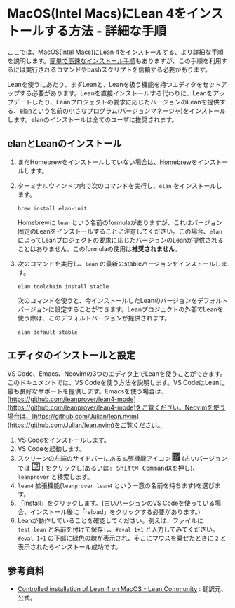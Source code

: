 # MacOS(Intel Macs)にLean 4をインストールする方法 - 詳細な手順

ここでは、MacOS(Intel Macs)にLean 4をインストールする、より詳細な手順を説明します。[簡単で高速なインストール手順](./macos.md)もありますが、この手順を利用するには実行されるコマンドやbashスクリプトを信頼する必要があります。

Leanを使うにあたり、まずLeanと、Leanを扱う機能を持つエディタをセットアップする必要があります。Leanを直接インストールする代わりに、Leanをアップデートしたり、Leanプロジェクトの要求に応じたバージョンのLeanを提供する、[elan](https://github.com/leanprover/elan)という名前の小さなプログラム(バージョンマネージャ)をインストールします。elanのインストールは全てのユーザに推奨されます。

## elanとLeanのインストール

1. まだHomebrewをインストールしていない場合は、[Homebrew](https://brew.sh/)をインストールします。

2. ターミナルウィンドウ内で次のコマンドを実行し、``elan`` をインストールします。

   ```
   brew install elan-init
   ```

   Homebrewに ``lean`` という名前のformulaがありますが、これはバージョン固定のLeanをインストールすることに注意してください。この場合、``elan`` によってLeanプロジェクトの要求に応じたバージョンのLeanが提供されることはありません。このformulaの使用は**推奨されません**。

3. 次のコマンドを実行し、``lean`` の最新のstableバージョンをインストールします。

   ```
   elan toolchain install stable
   ```

   次のコマンドを使うと、今インストールしたLeanのバージョンをデフォルトバージョンに設定することができます。Leanプロジェクトの外部でLeanを使う際は、このデフォルトバージョンが提供されます。

   ```
   elan default stable
   ```

## エディタのインストールと設定

VS Code、Emacs、Neovimの3つのエディタ上でLeanを使うことができます。このドキュメントでは、VS Codeを使う方法を説明します。VS CodeはLeanに最も良好なサポートを提供します。Emacsを使う場合は、[https://github.com/leanprover/lean4-mode](https://github.com/leanprover/lean4-mode)をご覧ください。Neovimを使う場合は、[https://github.com/Julian/lean.nvim](https://github.com/Julian/lean.nvim)をご覧ください。

1. [VS Code](https://code.visualstudio.com/)をインストールします。
2. VS Codeを起動します。
3. スクリーンの左端のサイドバーにある拡張機能アイコン ![(image of icon)](img/new-extensions-icon.png) (古いバージョンでは ![(image of icon)](img/extensions-icon.png) ) をクリックし(あるいは<kbd>⇧ Shift</kbd><kbd>⌘ Command</kbd><kbd>X</kbd>を押し)、``leanprover`` と検索します。
4. ``lean4`` 拡張機能(``leanprover.lean4`` という一意の名前を持ちます)を選びます。 
5. 「Install」をクリックします。(古いバージョンのVS Codeを使っている場合、インストール後に「reload」をクリックする必要があります。)
6. Leanが動作していることを確認してください。例えば、ファイルに ``test.lean`` と名前を付けて保存し、``#eval 1+1`` と入力してみてください。``#eval 1+1`` の下部に緑色の線が表示され、そこにマウスを乗せたときに ``2`` と表示されたらインストール成功です。

## 参考資料
- [Controlled installation of Lean 4 on MacOS - Lean Community](https://leanprover-community.github.io/install/macos_details.html) : 翻訳元、公式。
